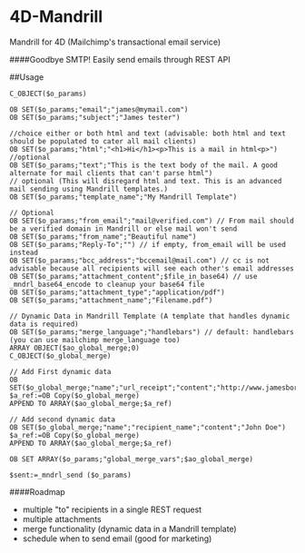 # 4D-Mandrill
Mandrill for 4D (Mailchimp's transactional email service)

####Goodbye SMTP! Easily send emails through REST API

##Usage

```
C_OBJECT($o_params)

OB SET($o_params;"email";"james@mymail.com")
OB SET($o_params;"subject";"James tester")

//choice either or both html and text (advisable: both html and text should be populated to cater all mail clients)
OB SET($o_params;"html";"<h1>Hi</h1><p>This is a mail in html<p>")
//optional
OB SET($o_params;"text";"This is the text body of the mail. A good alternate for mail clients that can't parse html")
// optional (This will disregard html and text. This is an advanced mail sending using Mandrill templates.)
OB SET($o_params;"template_name";"My Mandrill Template")

// Optional 
OB SET($o_params;"from_email";"mail@verified.com") // From mail should be a verified domain in Mandrill or else mail won't send
OB SET($o_params;"from_name";"Beautiful name")
OB SET($o_params;"Reply-To";"") // if empty, from_email will be used instead
OB SET($o_params;"bcc_address";"bccemail@mail.com") // cc is not advisable because all recipients will see each other's email addresses
OB SET($o_params;"attachment_content";$file_in_base64) // use _mndrl_base64_encode to cleanup your base64 file
OB SET($o_params;"attachment_type";"application/pdf")
OB SET($o_params;"attachment_name";"Filename.pdf")

// Dynamic Data in Mandrill Template (A template that handles dynamic data is required)
OB SET($o_params;"merge_language";"handlebars") // default: handlebars (you can use mailchimp merge_language too)
ARRAY OBJECT($ao_global_merge;0)
C_OBJECT($o_global_merge)

// Add First dynamic data
OB SET($o_global_merge;"name";"url_receipt";"content";"http://www.jamesborillo.com/receipt/12345.html")
$a_ref:=OB Copy($o_global_merge)
APPEND TO ARRAY($ao_global_merge;$a_ref)

// Add second dynamic data
OB SET($o_global_merge;"name";"recipient_name";"content";"John Doe")
$a_ref:=OB Copy($o_global_merge)
APPEND TO ARRAY($ao_global_merge;$a_ref)

OB SET ARRAY($o_params;"global_merge_vars";$ao_global_merge)

$sent:=_mndrl_send ($o_params)
```

####Roadmap
- multiple "to" recipients in a single REST request
- multiple attachments
- merge functionality (dynamic data in a Mandrill template)
- schedule when to send email (good for marketing)
